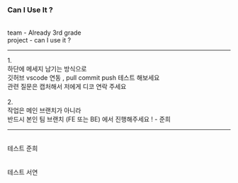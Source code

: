 ### Can I Use It ?
</br>
team - Already 3rd grade </br>
project - can I use it ?</br>

<hr>
1. </br>
하단에 메세지 남기는 방식으로 </br>
깃허브 vscode 연동 , pull commit push 테스트 해보세요</br>
관련 질문은 캡처해서 저에게 디코 연락 주세요 </br></br>
2.</br>
작업은 메인 브랜치가 아니라 </br>
반드시 본인 팀 브랜치 (FE 또는 BE) 에서 진행해주세요 ! - 준희</br>
<hr>
</br>
테스트 준희</br>
</br></br>테스트  서연</br>

